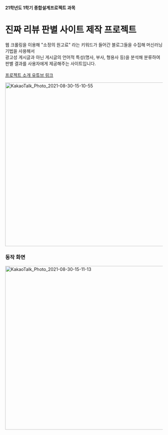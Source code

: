 #### 21학년도 1학기 종합설계프로젝트 과목
# 진짜 리뷰 판별 사이트 제작 프로젝트

웹 크롤링을 이용해 "소정의 원고료" 라는 키워드가 들어간 블로그들을 수집해 머신러닝 기법을 사용해서  </br>
광고성 게시글과 아닌 게시글의 언어적 특성(명사, 부사, 형용사 등)을 분석해 분류하여 판별 결과를
사용자에게 제공해주는 사이트입니다. </br></br>
[프로젝트 소개 유튜브 링크](https://www.youtube.com/watch?v=B3OSzGj6Xco)

<img width="522" alt="KakaoTalk_Photo_2021-08-30-15-10-55" src="https://user-images.githubusercontent.com/53002135/131294111-e530875c-c8bb-4768-b04d-1dd746f02589.png">




### 동작 화면
<img width="522" alt="KakaoTalk_Photo_2021-08-30-15-11-13" src="https://user-images.githubusercontent.com/53002135/131294355-e0831965-43e8-4112-8fec-4c976bd01dfa.png">

